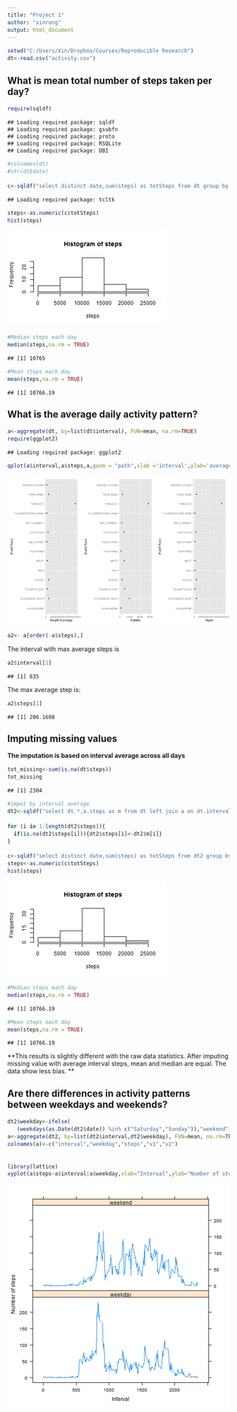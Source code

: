 ```yaml
---
title: "Project 1"
author: "xinrong"
output: html_document
---
```


```r
setwd("C:/Users/Xin/Dropbox/Courses/Reproducible Research")
dt<-read.csv("activity.csv")
```


What is mean total number of steps taken per day?
---


```r
require(sqldf)
```

```
## Loading required package: sqldf
## Loading required package: gsubfn
## Loading required package: proto
## Loading required package: RSQLite
## Loading required package: DBI
```

```r
#colnames(dt)
#str(dt$date)

c<-sqldf("select distinct date,sum(steps) as totSteps from dt group by date") 
```

```
## Loading required package: tcltk
```

```r
steps<-as.numeric(c$totSteps)
hist(steps)
```

![plot of chunk unnamed-chunk-2](figure/unnamed-chunk-2-1.png) 

```r
#Median steps each day
median(steps,na.rm = TRUE)
```

```
## [1] 10765
```

```r
#Mean steps each day
mean(steps,na.rm = TRUE)
```

```
## [1] 10766.19
```


What is the average daily activity pattern?
---


```r
a<-aggregate(dt, by=list(dt$interval), FUN=mean, na.rm=TRUE)
require(ggplot2)
```

```
## Loading required package: ggplot2
```

```r
qplot(a$interval,a$steps,a,geom = "path",xlab ='interval',ylab='average steps')
```

![plot of chunk unnamed-chunk-3](figure/unnamed-chunk-3-1.png) 

```r
a2<- a[order(-a$steps),] 
```
The interval with max average steps is

```r
a2$interval[1]
```

```
## [1] 835
```
The max average step is:

```r
a2$steps[1]
```

```
## [1] 206.1698
```



Imputing missing values  
---
**The imputation is based on interval average across all days**



```r
tot_missing<-sum(is.na(dt$steps))
tot_missing
```

```
## [1] 2304
```

```r
#imput by interval average
dt2<-sqldf("select dt.*,a.steps as m from dt left join a on dt.interval=a.interval")

for (i in 1:length(dt2$steps)){
  if(is.na(dt2$steps[i])){dt2$steps[i]<-dt2$m[i]}
}

c<-sqldf("select distinct date,sum(steps) as totSteps from dt2 group by date") 
steps<-as.numeric(c$totSteps)
hist(steps)
```

![plot of chunk unnamed-chunk-6](figure/unnamed-chunk-6-1.png) 

```r
#Median steps each day
median(steps,na.rm = TRUE)
```

```
## [1] 10766.19
```

```r
#Mean steps each day
mean(steps,na.rm = TRUE)
```

```
## [1] 10766.19
```
**This results is slightly different with the raw data statistics. After imputing missing value with average interval steps, mean and median are equal. The data show less bias. **


Are there differences in activity patterns between weekdays and weekends?
---


```r
dt2$weekday<-ifelse(
   (weekdays(as.Date(dt2$date)) %in% c("Saturday","Sunday")),"weekend","weekday")
a<-aggregate(dt2, by=list(dt2$interval,dt2$weekday), FUN=mean, na.rm=TRUE)
colnames(a)<-c("interval","weekday","steps","v1","v2")


library(lattice) 
xyplot(a$steps~a$interval|a$weekday,xlab="Interval",ylab="Number of steps",layout=c(1, 2),main="",type=c("l"))
```

![plot of chunk unnamed-chunk-7](figure/unnamed-chunk-7-1.png) 
